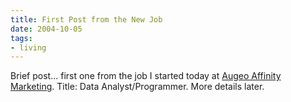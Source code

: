 ```yaml
---
title: First Post from the New Job
date: 2004-10-05
tags:
- living
---
```


Brief post... first one from the job I started today at [Augeo Affinity Marketing](http://www.augeomarketing.com). Title: Data
Analyst/Programmer. More details later.
<!-- truncate -->
